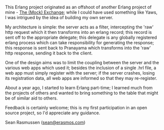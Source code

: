 This Erlang project originated as an offshoot of another Erlang project of mine -  [The (Mock) Exchange](http://www.themockexchange.com); while I could have used something like Yaws, I was intrigued by the idea of building my own server.

My architecture is simple: the server acts as a filter, intercepting the 'raw' http request which it then transforms into an erlang record; this record is sent off to the appropriate delegate; this delegate is any globally registered erlang process which can take responsibility for generating
the response; this response is sent back to Pranayama which
transforms into the 'raw' http response, sending it back to the client.

One of the design aims was to limit the coupling between
the server and the various web apps which used it; besides the inclusion of a single .hrl file, a web app must simply
register with the server; if the server crashes, losing its registration data, all web apps are informed so that they may re-register.

About a year ago, I started to learn Erlang part-time; I learned much from the projects of others and wanted to bring something to the table that might be of similar aid to others.

Feedback is certainly welcome; this is my first participation in an open source project, so I'd appreciate any guidance.

Sean Rasmussen (sean@erasmos.com)